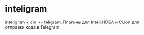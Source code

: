 # inteligram
inteligram + cin >> teligram. Плагины для InteliJ IDEA и CLion для отправки кода в Telegram.
